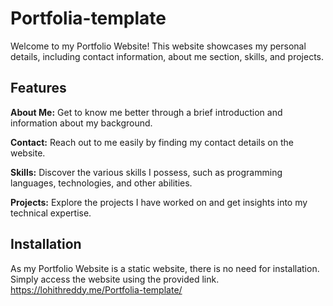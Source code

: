 # Portfolia-template
Welcome to my Portfolio Website! This website showcases my personal details, including contact information, about me section, skills, and projects.
## Features
**About Me:** Get to know me better through a brief introduction and information about my background.

**Contact:** Reach out to me easily by finding my contact details on the website.

**Skills:** Discover the various skills I possess, such as programming languages, technologies, and other abilities.

**Projects:** Explore the projects I have worked on and get insights into my technical expertise.

## Installation
As my Portfolio Website is a static website, there is no need for installation. Simply access the website using the provided link.
https://lohithreddy.me/Portfolia-template/
